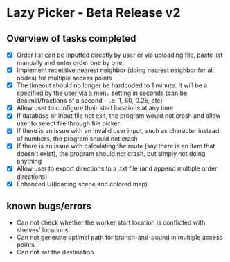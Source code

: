 # Lazy Picker - Beta Release v2

## Overview of tasks completed

- [x] Order list can be inputted directly by user or via uploading file, paste list manually and enter order one by one.
- [x] Implement repetitive nearest neighbor (doing nearest neighbor for all nodes) for multiple access points
- [x] The timeout should no longer be hardcoded to 1 minute. It will be a specified by the user via a menu setting in seconds (can be decimal/fractions of a second - i.e. 1, 60, 0.25, etc)
- [x] Allow user to configure their start locations at any time
- [x] If database or input file not exit, the program would not crash and allow user to select file through file picker
- [x] If there is an issue with an invalid user input, such as character instead of numbers, the program should not crash
- [x] If there is an issue with calculating the route (say there is an item that doesn't exist), the program should not crash, but simply not doing anything
- [x] Allow user to export directions to a .txt file (and append multiple order directions)
- [x] Enhanced UI(loading scene and colored map)

## known bugs/errors

- Can not check whether the worker start location is conflicted with  shelves' locations
- Can not generate optimal path for branch-and-bound in multiple access points
- Can not set the destination